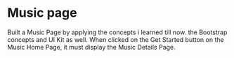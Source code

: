 # Music page
Built a Music Page by applying the concepts i learned till now.  the Bootstrap concepts and  UI Kit as well.
When clicked on the Get Started button on the Music Home Page, it must display the Music Details Page.

